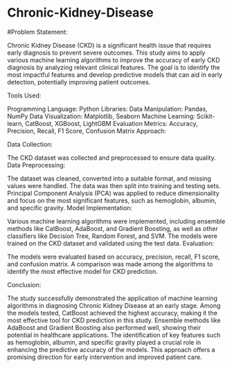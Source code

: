 # Chronic-Kidney-Disease

#Problem Statement:

Chronic Kidney Disease (CKD) is a significant health issue that requires early diagnosis to prevent severe outcomes. This study aims to apply various machine learning algorithms to improve the accuracy of early CKD diagnosis by analyzing relevant clinical features. The goal is to identify the most impactful features and develop predictive models that can aid in early detection, potentially improving patient outcomes.

Tools Used:

Programming Language: Python
Libraries:
Data Manipulation: Pandas, NumPy
Data Visualization: Matplotlib, Seaborn
Machine Learning: Scikit-learn, CatBoost, XGBoost, LightGBM
Evaluation Metrics: Accuracy, Precision, Recall, F1 Score, Confusion Matrix
Approach:

Data Collection:

The CKD dataset was collected and preprocessed to ensure data quality.
Data Preprocessing:

The dataset was cleaned, converted into a suitable format, and missing values were handled.
The data was then split into training and testing sets.
Principal Component Analysis (PCA) was applied to reduce dimensionality and focus on the most significant features, such as hemoglobin, albumin, and specific gravity.
Model Implementation:

Various machine learning algorithms were implemented, including ensemble methods like CatBoost, AdaBoost, and Gradient Boosting, as well as other classifiers like Decision Tree, Random Forest, and SVM.
The models were trained on the CKD dataset and validated using the test data.
Evaluation:

The models were evaluated based on accuracy, precision, recall, F1 score, and confusion matrix.
A comparison was made among the algorithms to identify the most effective model for CKD prediction.

Conclusion:

The study successfully demonstrated the application of machine learning algorithms in diagnosing Chronic Kidney Disease at an early stage. Among the models tested, CatBoost achieved the highest accuracy, making it the most effective tool for CKD prediction in this study. Ensemble methods like AdaBoost and Gradient Boosting also performed well, showing their potential in healthcare applications. The identification of key features such as hemoglobin, albumin, and specific gravity played a crucial role in enhancing the predictive accuracy of the models. This approach offers a promising direction for early intervention and improved patient care.
